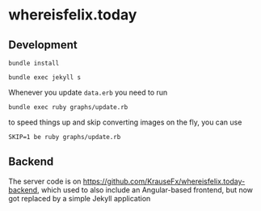 # whereisfelix.today


## Development

```
bundle install
```

```
bundle exec jekyll s
```

Whenever you update `data.erb` you need to run

```
bundle exec ruby graphs/update.rb
```

to speed things up and skip converting images on the fly, you can use

```
SKIP=1 be ruby graphs/update.rb
```

## Backend

The server code is on https://github.com/KrauseFx/whereisfelix.today-backend, which used to also include an Angular-based frontend, but now got replaced by a simple Jekyll application

